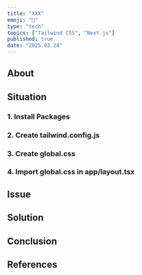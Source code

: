 ```yaml
---
title: "XXX"
emoji: "🤔"
type: "tech"
topics: ["Tailwind CSS", "Next.js"]
published: true
date: "2025.03.24"
---
```


## About

## Situation

### 1. Install Packages

### 2. Create tailwind.config.js

### 3. Create global.css

### 4. Import global.css in app/layout.tsx

## Issue

## Solution

## Conclusion

## References
